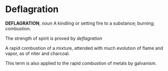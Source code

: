 # Deflagration

**DEFLAGRATION**, _noun_ A kindling or setting fire to a substance; burning; combustion.

The strength of spirit is proved by _deflagration_

A rapid combustion of a mixture, attended with much evolution of flame and vapor, as of niter and charcoal.

This term is also applied to the rapid combustion of metals by galvanism.